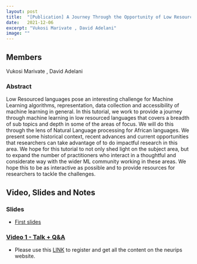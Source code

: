 ```yaml
---
layout: post
title:  "[Publication] A Journey Through the Opportunity of Low Resourced Natural Language Processing — An African Lens"
date:   2021-12-06
excerpt: "Vukosi Marivate , David Adelani"
image: ""
---
```

## Members
Vukosi Marivate , David Adelani

### Abstract
Low Resourced languages pose an interesting challenge for Machine Learning algorithms, representation, data collection and accessibility of machine learning in general. In this tutorial, we work to provide a journey through machine learning in low resourced languages that covers a breadth of sub topics and depth in some of the areas of focus. We will do this through the lens of Natural Language processing for African languages. We present some historical context, recent advances and current opportunities that researchers can take advantage of to do impactful research in this area. We hope for this tutorial to not only shed light on the subject area, but to expand the number of practitioners who interact in a thoughtful and considerate way with the wider ML community working in these areas. We hope this to be as interactive as possible and to provide resources for researchers to tackle the challenges.


## Video, Slides and Notes

### Slides

* [First slides](https://docs.google.com/presentation/d/1k7vuLbPaglujXL8dpSNaOUvaXe7a9pZLSokFI4NjSQ4/edit?usp=sharing)

### [Video 1 - Talk + Q&A]()
* Please use this [LINK](https://neurips.cc/virtual/2021/tutorial/21898) to register and get all the content on the neurips website.